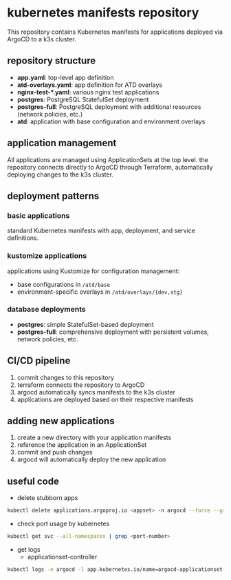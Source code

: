 # kubernetes manifests repository

This repository contains Kubernetes manifests for applications deployed via ArgoCD to a k3s cluster.

## repository structure

- **app.yaml**: top-level app definition
- **atd-overlays.yaml**: app definition for ATD overlays
- **nginx-test-*.yaml**: various nginx test applications
- **postgres**: PostgreSQL StatefulSet deployment
- **postgres-full**: PostgreSQL deployment with additional resources (network policies, etc.)
- **atd**: application with base configuration and environment overlays

## application management

All applications are managed using ApplicationSets at the top level. the repository connects directly to ArgoCD through Terraform, automatically deploying changes to the k3s cluster.

## deployment patterns

### basic applications
standard Kubernetes manifests with app, deployment, and service definitions.

### kustomize applications
applications using Kustomize for configuration management:
- base configurations in `/atd/base`
- environment-specific overlays in `/atd/overlays/{dev,stg}`

### database deployments
- **postgres**: simple StatefulSet-based deployment
- **postgres-full**: comprehensive deployment with persistent volumes, network policies, etc.

## CI/CD pipeline

1. commit changes to this repository
2. terraform connects the repository to ArgoCD
3. argocd automatically syncs manifests to the k3s cluster
4. applications are deployed based on their respective manifests

## adding new applications

1. create a new directory with your application manifests
2. reference the application in an ApplicationSet
3. commit and push changes
4. argocd will automatically deploy the new application

## useful code

- delete stubborn apps

```bash 
kubectl delete applications.argoproj.io <appset> -n argocd --force --grace-period=0
```

- check port usage by kubernetes

```bash
kubectl get svc --all-namespaces | grep <port-number>
```

- get logs
  - applicationset-controller

```bash
kubectl logs -n argocd -l app.kubernetes.io/name=argocd-applicationset-controller
```